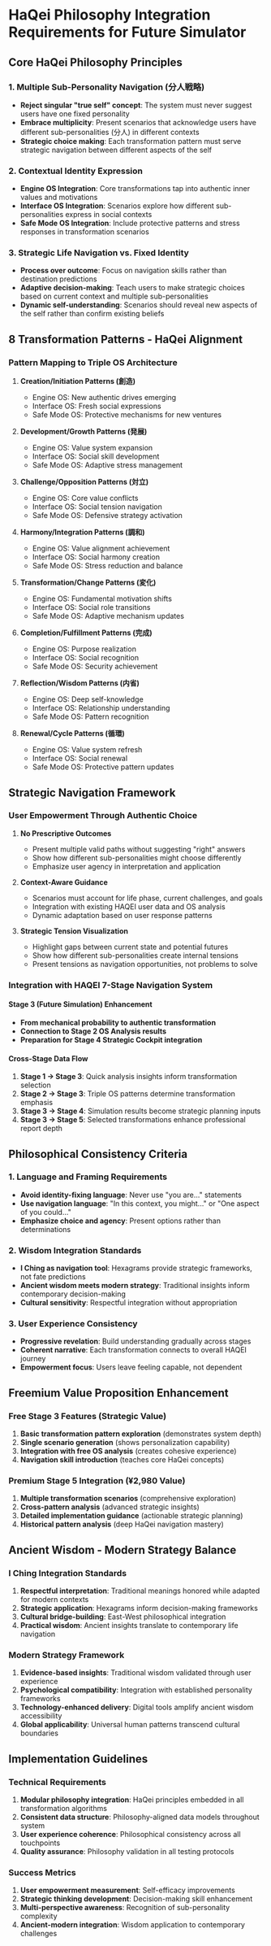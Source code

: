 # HaQei Philosophy Integration Requirements for Future Simulator

## Core HaQei Philosophy Principles

### 1. Multiple Sub-Personality Navigation (分人戦略)
- **Reject singular "true self" concept**: The system must never suggest users have one fixed personality
- **Embrace multiplicity**: Present scenarios that acknowledge users have different sub-personalities (分人) in different contexts
- **Strategic choice making**: Each transformation pattern must serve strategic navigation between different aspects of the self

### 2. Contextual Identity Expression
- **Engine OS Integration**: Core transformations tap into authentic inner values and motivations
- **Interface OS Integration**: Scenarios explore how different sub-personalities express in social contexts
- **Safe Mode OS Integration**: Include protective patterns and stress responses in transformation scenarios

### 3. Strategic Life Navigation vs. Fixed Identity
- **Process over outcome**: Focus on navigation skills rather than destination predictions
- **Adaptive decision-making**: Teach users to make strategic choices based on current context and multiple sub-personalities
- **Dynamic self-understanding**: Scenarios should reveal new aspects of the self rather than confirm existing beliefs

## 8 Transformation Patterns - HaQei Alignment

### Pattern Mapping to Triple OS Architecture

1. **Creation/Initiation Patterns (創造)**
   - Engine OS: New authentic drives emerging
   - Interface OS: Fresh social expressions
   - Safe Mode OS: Protective mechanisms for new ventures

2. **Development/Growth Patterns (発展)**
   - Engine OS: Value system expansion
   - Interface OS: Social skill development
   - Safe Mode OS: Adaptive stress management

3. **Challenge/Opposition Patterns (対立)**
   - Engine OS: Core value conflicts
   - Interface OS: Social tension navigation
   - Safe Mode OS: Defensive strategy activation

4. **Harmony/Integration Patterns (調和)**
   - Engine OS: Value alignment achievement
   - Interface OS: Social harmony creation
   - Safe Mode OS: Stress reduction and balance

5. **Transformation/Change Patterns (変化)**
   - Engine OS: Fundamental motivation shifts
   - Interface OS: Social role transitions
   - Safe Mode OS: Adaptive mechanism updates

6. **Completion/Fulfillment Patterns (完成)**
   - Engine OS: Purpose realization
   - Interface OS: Social recognition
   - Safe Mode OS: Security achievement

7. **Reflection/Wisdom Patterns (内省)**
   - Engine OS: Deep self-knowledge
   - Interface OS: Relationship understanding
   - Safe Mode OS: Pattern recognition

8. **Renewal/Cycle Patterns (循環)**
   - Engine OS: Value system refresh
   - Interface OS: Social renewal
   - Safe Mode OS: Protective pattern updates

## Strategic Navigation Framework

### User Empowerment Through Authentic Choice

1. **No Prescriptive Outcomes**
   - Present multiple valid paths without suggesting "right" answers
   - Show how different sub-personalities might choose differently
   - Emphasize user agency in interpretation and application

2. **Context-Aware Guidance**
   - Scenarios must account for life phase, current challenges, and goals
   - Integration with existing HAQEI user data and OS analysis
   - Dynamic adaptation based on user response patterns

3. **Strategic Tension Visualization**
   - Highlight gaps between current state and potential futures
   - Show how different sub-personalities create internal tensions
   - Present tensions as navigation opportunities, not problems to solve

### Integration with HAQEI 7-Stage Navigation System

#### Stage 3 (Future Simulation) Enhancement
- **From mechanical probability to authentic transformation**
- **Connection to Stage 2 OS Analysis results**
- **Preparation for Stage 4 Strategic Cockpit integration**

#### Cross-Stage Data Flow
1. **Stage 1 → Stage 3**: Quick analysis insights inform transformation selection
2. **Stage 2 → Stage 3**: Triple OS patterns determine transformation emphasis
3. **Stage 3 → Stage 4**: Simulation results become strategic planning inputs
4. **Stage 3 → Stage 5**: Selected transformations enhance professional report depth

## Philosophical Consistency Criteria

### 1. Language and Framing Requirements
- **Avoid identity-fixing language**: Never use "you are..." statements
- **Use navigation language**: "In this context, you might..." or "One aspect of you could..."
- **Emphasize choice and agency**: Present options rather than determinations

### 2. Wisdom Integration Standards
- **I Ching as navigation tool**: Hexagrams provide strategic frameworks, not fate predictions
- **Ancient wisdom meets modern strategy**: Traditional insights inform contemporary decision-making
- **Cultural sensitivity**: Respectful integration without appropriation

### 3. User Experience Consistency
- **Progressive revelation**: Build understanding gradually across stages
- **Coherent narrative**: Each transformation connects to overall HAQEI journey
- **Empowerment focus**: Users leave feeling capable, not dependent

## Freemium Value Proposition Enhancement

### Free Stage 3 Features (Strategic Value)
1. **Basic transformation pattern exploration** (demonstrates system depth)
2. **Single scenario generation** (shows personalization capability)
3. **Integration with free OS analysis** (creates cohesive experience)
4. **Navigation skill introduction** (teaches core HaQei concepts)

### Premium Stage 5 Integration (¥2,980 Value)
1. **Multiple transformation scenarios** (comprehensive exploration)
2. **Cross-pattern analysis** (advanced strategic insights)
3. **Detailed implementation guidance** (actionable strategic planning)
4. **Historical pattern analysis** (deep HaQei navigation mastery)

## Ancient Wisdom - Modern Strategy Balance

### I Ching Integration Standards
1. **Respectful interpretation**: Traditional meanings honored while adapted for modern contexts
2. **Strategic application**: Hexagrams inform decision-making frameworks
3. **Cultural bridge-building**: East-West philosophical integration
4. **Practical wisdom**: Ancient insights translate to contemporary life navigation

### Modern Strategy Framework
1. **Evidence-based insights**: Traditional wisdom validated through user experience
2. **Psychological compatibility**: Integration with established personality frameworks
3. **Technology-enhanced delivery**: Digital tools amplify ancient wisdom accessibility
4. **Global applicability**: Universal human patterns transcend cultural boundaries

## Implementation Guidelines

### Technical Requirements
1. **Modular philosophy integration**: HaQei principles embedded in all transformation algorithms
2. **Consistent data structure**: Philosophy-aligned data models throughout system
3. **User experience coherence**: Philosophical consistency across all touchpoints
4. **Quality assurance**: Philosophy validation in all testing protocols

### Success Metrics
1. **User empowerment measurement**: Self-efficacy improvements
2. **Strategic thinking development**: Decision-making skill enhancement
3. **Multi-perspective awareness**: Recognition of sub-personality complexity
4. **Ancient-modern integration**: Wisdom application to contemporary challenges